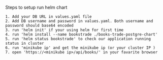 Steps to setup run  helm chart

    1. Add your DB URL in values.yaml file
    2. Add DB username and password in values.yaml. Both username and password should base64 encoded 
    3. run 'helm init' if your using helm for first time
    4. run 'helm install --name bookstrade ./books-trade-postgre-chart'
    5. run 'helm status bookstrade' to check our application running status in cluster
    6. run 'minikube ip' and get the minikube ip (or your cluster IP )
    7. open 'https://<minikube ip>/api/books/' in your favarite browser